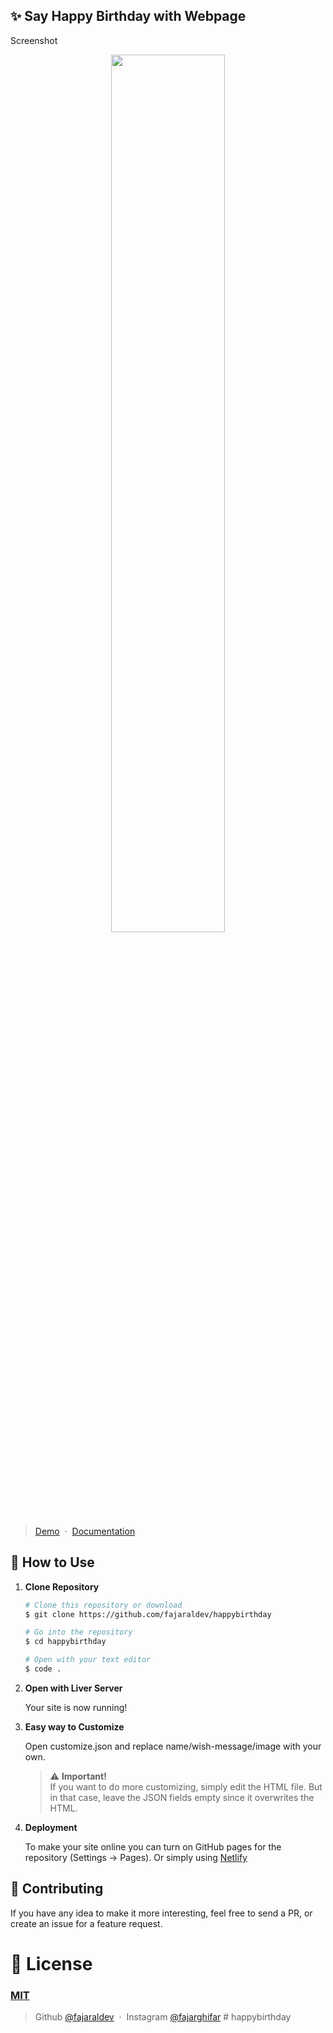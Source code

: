 ## ✨ Say Happy Birthday with Webpage
 Screenshot
<p align="center">
<img src="https://user-images.githubusercontent.com/71541409/164498700-1b44dcbe-7ab8-4f2e-bf48-085597875043.jpg" width="60%" />
</p>

> [Demo](https://fajaraldev.github.io/happybirthday/) &nbsp;&middot;&nbsp;
> [Documentation](https://www.fajaraldev.com/2021/04/template-membuat-ucapan-happy-birthday.html)

## 🚀 How to Use

1.  **Clone Repository**

    ```bash
    # Clone this repository or download
    $ git clone https://github.com/fajaraldev/happybirthday

    # Go into the repository
    $ cd happybirthday

    # Open with your text editor
    $ code .
    ```
1. **Open with Liver Server**

    Your site is now running!
1. **Easy way to Customize**

    Open customize.json and replace name/wish-message/image with your own.
   > ⚠️ **Important!** <br /> If you want to do more customizing, simply edit the HTML file. But in that case, leave the JSON fields empty since it overwrites the HTML.
1. **Deployment**

    To make your site online you can turn on GitHub pages for the repository (Settings -> Pages). Or simply using [Netlify](https://www.netlify.com/)

## 📝 Contributing

If you have any idea to make it more interesting, feel free to send a PR, or create an issue for a feature request.

# 🤝 License

### [MIT](LICENSE)

> Github [@fajaraldev](https://github.com/fajaraldev) &nbsp;&middot;&nbsp;
> Instagram [@fajarghifar](https://instagram.com/fajarghifar)
#   h a p p y b i r t h d a y  
 